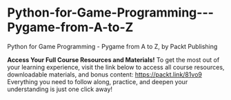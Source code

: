# Python-for-Game-Programming---Pygame-from-A-to-Z
Python for Game Programming - Pygame from A to Z, by Packt Publishing

**Access Your Full Course Resources and Materials!**
To get the most out of your learning experience, visit the link below to access all course resources, downloadable materials, and bonus content: https://packt.link/81vo9
Everything you need to follow along, practice, and deepen your understanding is just one click away!

